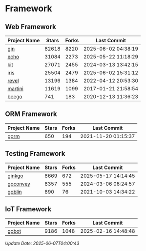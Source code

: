 # Framework

## Web Framework
| Project Name | Stars | Forks | Last Commit |
| ------------ | ----- | ----- | ----------- |
| [gin](https://github.com/gin-gonic/gin) | 82618 | 8220 | 2025-06-02 04:38:19 |
| [echo](https://github.com/labstack/echo) | 31084 | 2273 | 2025-05-22 11:18:29 |
| [kit](https://github.com/go-kit/kit) | 27071 | 2455 | 2024-03-13 13:42:15 |
| [iris](https://github.com/kataras/iris) | 25504 | 2479 | 2025-06-02 15:31:12 |
| [revel](https://github.com/revel/revel) | 13196 | 1384 | 2022-04-12 20:53:30 |
| [martini](https://github.com/go-martini/martini) | 11619 | 1099 | 2017-01-21 21:58:54 |
| [beego](https://github.com/astaxie/beego) | 741 | 183 | 2020-12-13 11:36:23 |

## ORM Framework
| Project Name | Stars | Forks | Last Commit |
| ------------ | ----- | ----- | ----------- |
| [gorm](https://github.com/jinzhu/gorm) | 650 | 194 | 2021-11-20 01:15:37 |

## Testing Framework
| Project Name | Stars | Forks | Last Commit |
| ------------ | ----- | ----- | ----------- |
| [ginkgo](https://github.com/onsi/ginkgo) | 8669 | 672 | 2025-05-17 14:14:45 |
| [goconvey](https://github.com/smartystreets/goconvey) | 8357 | 555 | 2024-03-06 06:24:57 |
| [goblin](https://github.com/franela/goblin) | 890 | 76 | 2021-10-03 14:34:22 |

## IoT Framework
| Project Name | Stars | Forks | Last Commit |
| ------------ | ----- | ----- | ----------- |
| [gobot](https://github.com/hybridgroup/gobot) | 9186 | 1048 | 2025-02-16 14:48:48 |

*Update Date: 2025-06-07T04:00:43*